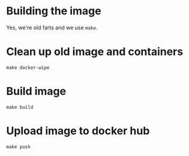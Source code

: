 <!--
SPDX-FileCopyrightText: 2024 Henrik Sandklef <hesa@sandklef.com>

SPDX-License-Identifier: GPL-3.0-or-later
-->

# Building the image

Yes, we're old farts and we use ```make```. 

# Clean up old image and containers

```make docker-wipe```

# Build image

```make build```

# Upload image to docker hub

```make push```



